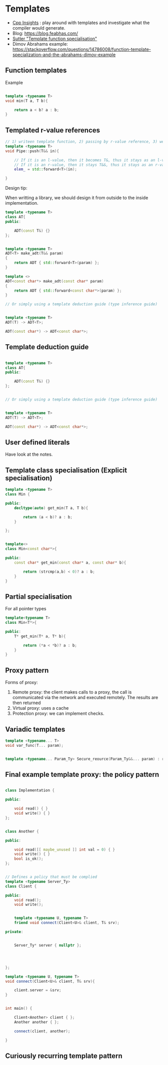 # Templates


* [Cpp Insights](https://cppinsights.io/) : play around with templates and investigate what the compiler would generate.
* Blog: https://blog.feabhas.com/
* [Sutter "Template function specialisation"](https://blog.feabhas.com/2014/09/template-specialisation/)
* Dimov Abrahams example: https://stackoverflow.com/questions/14786008/function-template-specialization-and-the-abrahams-dimov-example


## Function templates

Example

```cpp

template <typename T>
void min(T a, T b){

    return a < b? a : b;
}


```


## Templated r-value references

```cpp
// 1) writeen template function, 2) passing by r-value reference, 3) we use std::forward
template <typename T>
void Pipe::push(T&& in){

    // If it is an l-value, then it becomes T&, thus it stays as an l-value
    // If it is an r-value, then it stays T&&, thus it stays as an r-value.
    elem_ = std::forward<T>(in);

}

```

Design tip:

When writting a library, we should design it from outside to the inside implementation.


```cpp
template <typename T>
class AT{
public:

    ADT(const T&) {}
};


template <typename T>
ADT<T> make_adt(T&& param)
{
    return ADT { std::forward<T>(param) };
}

template <>
ADT<const char*> make_adt(const char* param)
{
    return ADT { std::forward<const char*>(param) };
}

// Or simply using a template deduction guide (type inference guide)


template <typename T>
ADT(T) -> ADT<T>;

ADT(const char*) -> ADT<const char*>;


```

## Template deduction guide


```cpp

template <typename T>
class AT{
public:

    ADT(const T&) {}
};


// Or simply using a template deduction guide (type inference guide)


template <typename T>
ADT(T) -> ADT<T>;

ADT(const char*) -> ADT<const char*>;

```


## User defined literals

Have look at the notes.


## Template class specialisation (Explicit specialisation)

```cpp
template <typename T>
class Min {

public:
    decltype(auto) get_min(T a, T b){

        return (a < b)? a : b;
    }

};


template<>
class Min<const char*>{

public:
    const char* get_min(const char* a, const char* b){

        return (strcmp(a,b) < 0)? a : b;
    }
}

```


## Partial specialisation

For all pointer types

```cpp
template<typename T>
class Min<T*>{

public:
    T* get_min(T* a, T* b){

        return (*a < *b)? a : b;
    }
}

```


## Proxy pattern


Forms of proxy:


1. Remote proxy: the client makes calls to a proxy, the call is communicated via the network and executed remotely. The results are then returned
2. Virtual proxy: uses a cache
3. Protection proxy: we can implement checks.


## Variadic templates


```cpp
template <typename... T>
void var_func(T... param);


template <typename... Param_Ty> Secure_reource(Param_Ty&&... param) : resource {std::forward<Param_Ty>(param)};


```

## Final example template proxy: the policy pattern


```cpp

class Implementation {

public:

    void read() { }
    void write() { }
};


class Another {

public:

    void read([[ maybe_unused ]] int val = 0) { }
    void write() { }
    bool is_ok();
};


// Defines a policy that must be complied
template <typename Server_Ty>
class Client {

public:
    void read();
    void write();


    template <typename U, typename T>
    friend void connect(Client<U>& client, T& srv);

private:


    Server_Ty* server { nullptr };




};

template <typename U, typename T>
void connect(Client<U>& client, T& srv){

    client.server = &srv;
}


int main() {

    Client<Another> client { };
    Another another { };

    connect(client, another);

}

```


## Curiously recurring template pattern